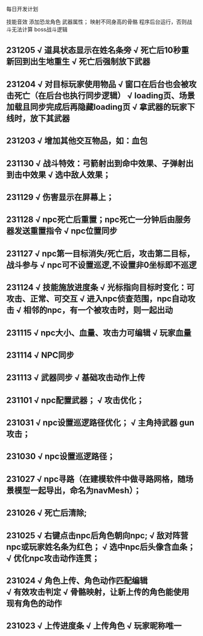 
每日开发计划

技能音效
添加恐龙角色
武器属性；
映射不同身高的骨骼
程序后台运行，否则战斗无法计算
boss战斗逻辑

231205
√ 道具状态显示在姓名条旁
√ 死亡后10秒重新回到出生地重生
√ 死亡后强制放下武器
--------

231204
√ 对目标玩家使用物品
√ 窗口在后台也会被攻击死亡（在后台也执行同步逻辑）
√ loading页、场景加载且同步完成后再隐藏loading页
√ 拿武器的玩家下线时，放下其武器
--------

231203
√ 增加其他交互物品，如：血包
--------

231130
√ 战斗特效：弓箭射出到命中效果、子弹射出到击中效果
√ 选中敌人效果； 
--------

231129
√ 伤害显示在屏幕上；
--------

231128
√ npc死亡后重置；npc死亡一分钟后由服务器发送重置指令
√ npc位置同步
--------

231127
√ npc第一目标消失/死亡后，攻击第二目标，战斗参与
√ npc可不设置巡逻,不设置非0坐标即不巡逻
--------

231124
√ 技能施放进度条
√ 光标指向目标时变化：可攻击、正常、可交互
√ 进入npc侦查范围，npc自动攻击
√ 相邻的npc，有一个被攻击时，则一起出动
--------

231115
√ npc大小、血量、攻击力可编辑
√ 玩家血量
--------

231114
√ NPC同步 
--------

231113
√ 武器同步
√ 基础攻击动作上传 
--------

231101
√ npc配置武器；
√ 攻击优化；
--------

231031
√ npc设置巡逻路径优化；
√ 主角持武器 gun 攻击；
--------

231030
√ npc设置巡逻路径；
--------

231027
√ npc寻路（在建模软件中做寻路网格，随场景模型一起导出，命名为navMesh）；
--------

231026
√ 死亡后清除;
--------

231025
√ 右键点击npc后角色朝向npc;
√ 敌对阵营npc或玩家姓名条为红色；
√ 选中npc后头像含血条；
√ 优化npc攻击动作连贯；
--------

231024
√ 角色上传、角色动作匹配编辑  
√ 有效攻击判定
√ 骨骼映射，让新上传的角色能使用现有角色的动作
--------

231023
√ 上传进度条
√ 上传角色
√ 玩家昵称唯一
------